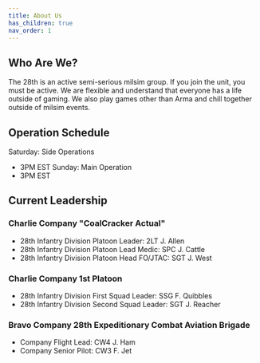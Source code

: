 ```yaml
---
title: About Us
has_children: true
nav_order: 1
---
```

## Who Are We?
The 28th is an active semi-serious milsim group. If you join the unit, you must be active. We are flexible and understand that everyone has a life outside of gaming. We also play games other than Arma and chill together outside of milsim events.

## Operation Schedule
Saturday: Side Operations
- 3PM EST
Sunday: Main Operation 
- 3PM EST


## Current Leadership
### Charlie Company "CoalCracker Actual"
- 28th Infantry Division Platoon Leader: 2LT J. Allen
- 28th Infantry Division Platoon Lead Medic: SPC J. Cattle
- 28th Infantry Division Platoon Head FO/JTAC: SGT J. West 
### Charlie Company 1st Platoon
- 28th Infantry Division First Squad Leader: SSG F. Quibbles
- 28th Infantry Division Second Squad Leader: SGT J. Reacher
### Bravo Company 28th Expeditionary Combat Aviation Brigade
- Company Flight Lead: CW4 J. Ham
- Company Senior Pilot: CW3 F. Jet

